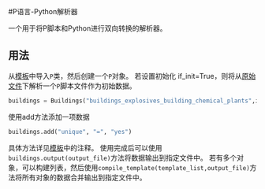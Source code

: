 #P语言-Python解析器

一个用于将P脚本和Python进行双向转换的解析器。

## 用法
从[模板](template/template.py)中导入`P`类，然后创建一个`P`对象。
若设置初始化 if_init=True，则将从[原始文件](template/original/)下解析一个`P`脚本文件作为初始数据。
```python
buildings = Buildings("buildings_explosives_building_chemical_plants",if_init=True)

```
使用add方法添加一项数据
```python
buildings.add("unique", "=", "yes")
```
具体方法详见[模板](template/template.py)中的注释。
使用完成后可以使用`buildings.output(output_file)`方法将数据输出到指定文件中。
若有多个对象，可以构建列表，然后使用`compile_template(template_list,output_file)`方法将所有对象的数据合并输出到指定文件中。
